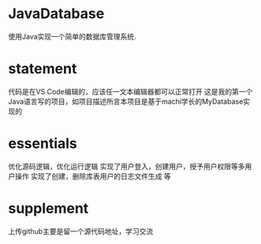 # JavaDatabase
使用Java实现一个简单的数据库管理系统.
#  statement
代码是在VS Code编辑的，应该任一文本编辑器都可以正常打开
这是我的第一个Java语言写的项目，如项目描述所言本项目是基于machi学长的MyDatabase实现的
# essentials
优化源码逻辑，优化运行逻辑
实现了用户登入，创建用户，授予用户权限等多用户操作
实现了创建，删除库表用户的日志文件生成
等
# supplement
上传github主要是留一个源代码地址，学习交流
